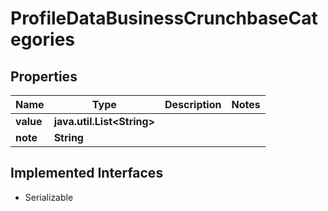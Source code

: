 

# ProfileDataBusinessCrunchbaseCategories


## Properties

Name | Type | Description | Notes
------------ | ------------- | ------------- | -------------
**value** | **java.util.List&lt;String&gt;** |  | 
**note** | **String** |  | 


## Implemented Interfaces

* Serializable


